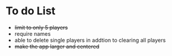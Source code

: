 # To do List

- ~~limit to only 5 players~~
- require names
- able to delete single players in addtion to clearing all players
- ~~make the app larger and centered~~